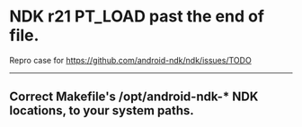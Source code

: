 # NDK r21 PT_LOAD past the end of file.

Repro case for https://github.com/android-ndk/ndk/issues/TODO

---

## Correct Makefile's /opt/android-ndk-* NDK locations, to your system paths.
